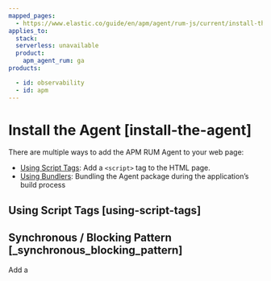 ```yaml
---
mapped_pages:
  - https://www.elastic.co/guide/en/apm/agent/rum-js/current/install-the-agent.html
applies_to:
  stack:
  serverless: unavailable
  product:
    apm_agent_rum: ga
products:

  - id: observability
  - id: apm
---
```


# Install the Agent [install-the-agent]

There are multiple ways to add the APM RUM Agent to your web page:

* [Using Script Tags](#using-script-tags): Add a `<script>` tag to the HTML page.
* [Using Bundlers](#using-bundlers): Bundling the Agent package during the application’s build process


## Using Script Tags [using-script-tags]

## Synchronous / Blocking Pattern [_synchronous_blocking_pattern]

Add a <script> tag to load the bundle and use the `elasticApm` global object to initialize the agent:

```html
<script src="https://unpkg.com/@elastic/apm-rum/dist/bundles/elastic-apm-rum.umd.min.js" crossorigin></script>
<script>
  elasticApm.init({
    serviceName: '<instrumented-app>',
    serverUrl: '<apm-server-url>',
  })
</script>
```


## Asynchronous / Non-Blocking Pattern [_asynchronous_non_blocking_pattern]

Loading the script asynchronously ensures the agent script will not block other resources on the page, however, it will still block browsers `onload` event.

```html
<script>
  ;(function(d, s, c) {
    var j = d.createElement(s),
      t = d.getElementsByTagName(s)[0]

    j.src = 'https://unpkg.com/@elastic/apm-rum/dist/bundles/elastic-apm-rum.umd.min.js'
    j.onload = function() {elasticApm.init(c)}
    t.parentNode.insertBefore(j, t)
  })(document, 'script', {serviceName: '<instrumented-app>', serverUrl: '<apm-server-url>'})
</script>
```

Even though this is the recommended pattern, there is a caveat to be aware of. Because the downloading and initializing of the agent happens asynchronously, distributed tracing will not work for requests that occur before the agent is initialized.

::::{note}
Please download the latest version of RUM agent from [GitHub](https://github.com/elastic/apm-agent-rum-js/releases/latest) or [UNPKG](https://unpkg.com/@elastic/apm-rum/dist/bundles/elastic-apm-rum.umd.min.js) and host the file in your Server/CDN before deploying to production. Remember to use a proper versioning scheme and set a far future `max-age` and `immutable` in the [cache-control](https://developer.mozilla.org/en-US/docs/Web/HTTP/Headers/Cache-Control) header, as the file never changes.
::::


The debug messages are removed by default from the minified bundles. It is strongly recommended to use the unminified version for debugging purposes.


## Using Bundlers [using-bundlers]

Install the Real User Monitoring APM agent as a dependency to your application:

```bash
npm install @elastic/apm-rum --save
```

Configure the agent:

```js
import { init as initApm } from '@elastic/apm-rum'

const apm = initApm({

  // Set required service name (allowed characters: a-z, A-Z, 0-9, -, _, and space)
  serviceName: '',

  // Set custom APM Server URL (default: http://localhost:8200)
  serverUrl: 'http://localhost:8200',

  // Set service version (required for sourcemap feature)
  serviceVersion: ''
})
```


### Production Build [production-build]

By default, RUM agent logs all the debug messages to the browser console. These logs are very useful in development. However, they make the RUM agent bundle size larger so you should make sure to use the optimized production version when deploying your application.

You can find instructions for building optimized code below for different bundlers.


### Webpack [_webpack]

For optimized webpack production build, include the Environment/Define plugin in the webpack configuration.

```js
const { EnvironmentPlugin } = require('webpack')

plugins: [
  new EnvironmentPlugin({
    NODE_ENV: 'production'
  })
]
```

You can learn more about this in [Webpack documentation](https://webpack.js.org/plugins/environment-plugin).


### Rollup [_rollup]

For optimized rollup production build, include the replace plugin which ensures the right build environment is used.

```js
const replace = require('rollup-plugin-replace')

plugins: [
  replace({
    'process.env.NODE_ENV': JSON.stringify('production')
  })
]
```

::::{note}
Currently the optimized (minified + gzipped) agent bundle size is about 16KiB.
::::



